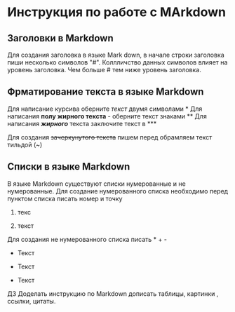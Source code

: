 # Инструкция по работе с MArkdown

## Заголовки в Markdown
Для создания заголовка в языке Mark down, в начале строки заголовка пиши несколько символов "#".
Коллличство данных символов влияет на уровень заголовка.
Чем больше # тем ниже уровень заголовка.

## Фрматирование текста в языке Markdown
Для написание курсива  оберните *текст* двумя символами *
Для написания **полу жирного текста**  - оберните текст знаками  **
Для написания ***жирного*** текста заключите текст в ***

Для создания ~~зачеркунутого текста~~ пишем перед  обрамляем текст тильдой (~) 

## Списки в языке Markdown 
В языке Markdown существуют списки нумерованные  и не нумерованные.
Для создание нумерованного списка необходимо перед пунктом списка писать номер и точку
1. текс

2. текст

Для создания не нумерованного списка писать * + - 

+ Текст

- Текст

* Текст 


ДЗ Доделать инструкцию по Markdown
дописать таблицы, картинки , ссылки, цитаты.